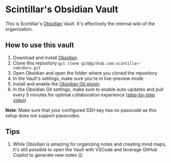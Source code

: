 # Scintillar's Obsidian Vault

This is Scintillar's [Obsidian](https://obsidian.md/) Vault. It's effectively the internal wiki of the organization.

## How to use this vault

1. Download and install [Obsidian](https://obsidian.md/)
2. Clone this repository `git clone git@github.com:scintillar-com/docs.git`
3. Open Obsidian and open the folder where you cloned the repository
4. In the Vault's settings, make sure you're in live-preview mode
5. Install and enable the [Obsidian Git plugin](https://github.com/denolehov/obsidian-git)
6. In the Obsidian Git settings, make sure to enable auto-updates and pull every 5 minutes for optimal collaboration experience ([step-by-step video](https://www.youtube.com/watch?v=h3oK1yX3CZ8))

**Note**: Make sure that your configured SSH key has no passcode as this setup does not support passcodes.

## Tips

1. While Obsidian is amazing for organizing notes and creating mind maps, it's still possible to open the Vault with VSCode and leverage GitHub Copilot to generate new notes 😉